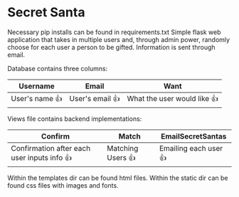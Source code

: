 # Secret Santa

Necessary pip installs can be found in requirements.txt
Simple flask web application that takes in multiple users and, through admin power,
randomly choose for each user a person to be gifted. Information is sent through
email.

Database contains three columns:

Username|Email|Want
--------|-----|----
User's name :+1:|User's email :+1:|What the user would like :+1:

Views file contains backend implementations:

Confirm|Match|EmailSecretSantas
--------|-----|----
Confirmation after each user inputs info :+1:|Matching Users :+1:|Emailing each user :+1:

Within the templates dir can be found html files.
Within the static dir can be found css files with images and fonts.

